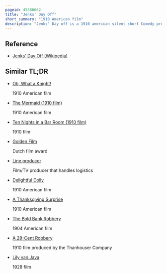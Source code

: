 ```yaml
---
pageid: 45386662
title: "Jenks' Day Off"
short_summary: "1910 American film"
description: "Jenks' Day off is a 1910 american silent short Comedy produced by Thanhouser Company. The film follows Mr. Jenks who drafts a Telegram to himself as an Excuse to get a Reprieve from Boredom and his Wife's Requests. He walks along the beach and finds a secluded spot to go swimming. A Convict in Women's Clothing Exchanges his Clothes with Jenks and Jenks has no Choice but to wear the discarded Clothes. On his Way Home he responds to a Call for Help and is mistaken for the Robber. He is captured and has to explain the Circumstances that lead to an awkward Situation. Production and casting Credits for the Film are unknown, but likely Thanhouser Staff Offer possible Identities of the Writer and Actors. The Film was released on August 2 1910 and received Approval from the Trade Publication. The Film is presumed lost."
---
```


## Reference

- [Jenks' Day Off (Wikipedia)](https://en.wikipedia.org/?curid=45386662)

## Similar TL;DR

- [Oh, What a Knight!](/tldr/en/oh-what-a-knight)

  1910 American film

- [The Mermaid (1910 film)](/tldr/en/the-mermaid-1910-film)

  1910 American film

- [Ten Nights in a Bar Room (1910 film)](/tldr/en/ten-nights-in-a-bar-room-1910-film)

  1910 film

- [Golden Film](/tldr/en/golden-film)

  Dutch film award

- [Line producer](/tldr/en/line-producer)

  Film/TV producer that handles logistics

- [Delightful Dolly](/tldr/en/delightful-dolly)

  1910 American film

- [A Thanksgiving Surprise](/tldr/en/a-thanksgiving-surprise)

  1910 American film

- [The Bold Bank Robbery](/tldr/en/the-bold-bank-robbery)

  1904 American film

- [A 29-Cent Robbery](/tldr/en/a-29-cent-robbery)

  1910 film produced by the Thanhouser Company

- [Lily van Java](/tldr/en/lily-van-java)

  1928 film
